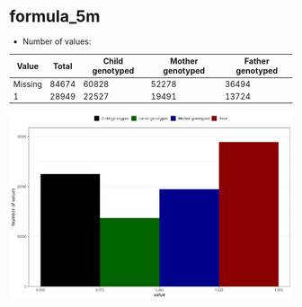 # formula_5m
- Number of values:

| Value | Total | Child genotyped | Mother genotyped | Father genotyped |
| ----- | ----- | --------------- | ---------------- | ---------------- |
| Missing | 84674 | 60828 | 52278 | 36494 |
| 1 | 28949 | 22527 | 19491 |13724 |



![](formula_5m_n.png)



